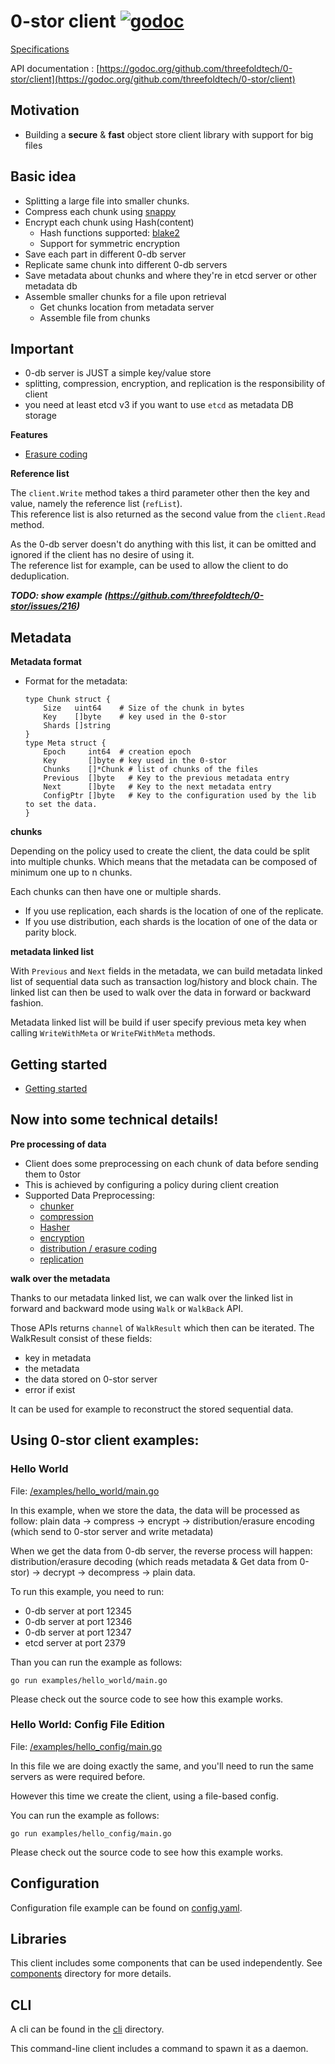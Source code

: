# 0-stor client   [![godoc](https://godoc.org/github.com/threefoldtech/0-stor/client?status.svg)](https://godoc.org/github.com/threefoldtech/0-stor/client)

[Specifications](specs)

API documentation : [https://godoc.org/github.com/threefoldtech/0-stor/client](https://godoc.org/github.com/threefoldtech/0-stor/client)


## Motivation

- Building a **secure** & **fast** object store client library with support for big files

## Basic idea

- Splitting a large file into smaller chunks.
- Compress each chunk using [snappy](https://github.com/google/snappy)
- Encrypt each chunk using Hash(content)
    - Hash functions supported: [blake2](https://blake2.net/)
    - Support for symmetric encryption
- Save each part in different 0-db server
- Replicate same chunk into different 0-db servers
- Save metadata about chunks and where they're in etcd server or other metadata db
- Assemble smaller chunks for a file upon retrieval
    - Get chunks location from metadata server
    - Assemble file from chunks

## Important

- 0-db server is JUST a simple key/value store
- splitting, compression, encryption, and replication is the responsibility of client
- you need at least etcd v3 if you want to use `etcd` as metadata DB storage

**Features**

- [Erasure coding](http://smahesh.com/blog/2012/07/01/dummies-guide-to-erasure-coding/)

**Reference list**

The `client.Write` method takes a third parameter other then the key and value, namely the reference list (`refList`).  
This reference list is also returned as the second value from the `client.Read` method.

As the 0-db server doesn't do anything with this list, it can be omitted and ignored if the client has no desire of using it.  
The reference list for example, can be used to allow the client to do deduplication.

***TODO: show example (https://github.com/threefoldtech/0-stor/issues/216)***

## Metadata

**Metadata format**
- Format for the metadata:
    ```
	type Chunk struct {
		Size   uint64    # Size of the chunk in bytes
		Key    []byte    # key used in the 0-stor
		Shards []string
	}
	type Meta struct {
		Epoch     int64  # creation epoch
		Key       []byte # key used in the 0-stor
		Chunks    []*Chunk # list of chunks of the files
		Previous  []byte   # Key to the previous metadata entry
		Next      []byte   # Key to the next metadata entry
		ConfigPtr []byte   # Key to the configuration used by the lib to set the data.
	}
    ```

**chunks**

Depending on the policy used to create the client, the data could be split into multiple chunks.  Which means that the metadata can be composed of minimum one up to n chunks.

Each chunks can then have one or multiple shards.

- If you use replication, each shards is the location of one of the replicate.
- If you use distribution, each shards is the location of one of the data or parity block.

**metadata linked list**

With `Previous` and `Next` fields in the metadata, we can build metadata linked list of sequential data
such as transaction log/history and block chain.
The linked list can then be used to walk over the data in forward or backward fashion.

Metadata linked list will be build if  user specify previous meta key when
calling `WriteWithMeta` or `WriteFWithMeta` methods.

## Getting started

- [Getting started](../cmd/zstor/README.md)

## Now into some technical details!

**Pre processing of data**

- Client does some preprocessing on each chunk of data before sending them to 0stor
- This is achieved by configuring a policy during client creation
- Supported Data Preprocessing:
    - [chunker](./components/chunker)
	- [compression](./components/compress/README.md)
    - [Hasher](./components/hash/README.md)
    - [encryption](./components/encrypt/README.md)
    - [distribution / erasure coding](./components/distribution/README.md)
    - [replication](./components/replication/README.md)

**walk over the metadata**

Thanks to our metadata linked list, we can walk over the linked list in forward and backward mode
using `Walk` or `WalkBack` API.

Those APIs returns `channel` of `WalkResult` which then can be iterated.
The WalkResult consist of these fields:

- key in metadata
- the metadata
- the data stored on 0-stor server
- error if exist

It can be used for example to reconstruct the stored sequential data.

## Using 0-stor client examples:

### Hello World

File: [/examples/hello_world/main.go](/examples/hello_world/main.go)

In this example, when we store the data, the data will be processed as follow:
plain data -> compress -> encrypt -> distribution/erasure encoding (which send to 0-stor server and write metadata)

When we get the data from 0-db server, the reverse process will happen:
distribution/erasure decoding (which reads metadata & Get data from 0-stor) -> decrypt -> decompress -> plain data.

To run this example, you need to run:
- 0-db server at port 12345
- 0-db server at port 12346
- 0-db server at port 12347
- etcd server at port 2379

Than you can run the example as follows:

```
go run examples/hello_world/main.go
```

Please check out the source code to see how this example works.

### Hello World: Config File Edition

File: [/examples/hello_config/main.go](/examples/hello_config/main.go)

In this file we are doing exactly the same,
and you'll need to run the same servers as were required before.

However this time we create the client, using a file-based config.

You can run the example as follows:

```
go run examples/hello_config/main.go
```

Please check out the source code to see how this example works.

## Configuration

Configuration file example can be found on [config.yaml](/cmd/zstor/config.yaml).

## Libraries

This client includes some components that can be used independently.
See [components](./components) directory for more details.

## CLI

A cli can be found in the [cli](./cmd/zstor) directory.

This command-line client includes a command to spawn it as a daemon.
